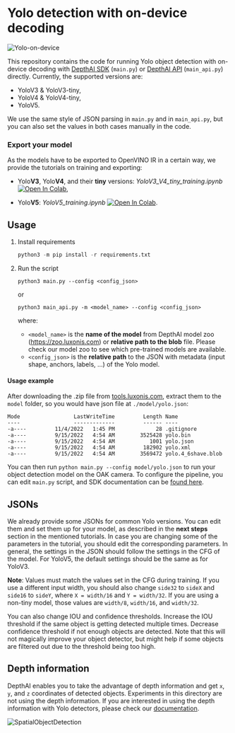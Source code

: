 # Yolo detection with on-device decoding

![Yolo-on-device](https://user-images.githubusercontent.com/56075061/144863222-a52be87e-b1f0-4a0a-b39b-f865bbb6e4a4.png)

This repository contains the code for running Yolo object detection with on-device decoding with [DepthAI SDK](https://docs.luxonis.com/projects/sdk/en/latest/) (`main.py`)  or [DepthAI API](https://docs.luxonis.com/projects/api/en/latest/) (`main_api.py`) directly. Currently, the supported versions are:

* YoloV3 & YoloV3-tiny,
* YoloV4 & YoloV4-tiny,
* YoloV5.

We use the same style of JSON parsing in `main.py` and in `main_api.py`, but you can also set the values in both cases manually in the code.

### Export your model

As the models have to be exported to OpenVINO IR in a certain way, we provide the tutorials on training and exporting:

* Yolo**V3**, Yolo**V4**, and their **tiny** versions: *YoloV3_V4_tiny_training.ipynb* [![Open In Colab](https://colab.research.google.com/assets/colab-badge.svg)](https://colab.research.google.com/github/luxonis/depthai-ml-training/blob/master/colab-notebooks/YoloV3_V4_tiny_training.ipynb),

* Yolo**V5**: *YoloV5_training.ipynb* [![Open In Colab](https://colab.research.google.com/assets/colab-badge.svg)](https://colab.research.google.com/github/luxonis/depthai-ml-training/blob/master/colab-notebooks/YoloV5_training.ipynb).

## Usage

1. Install requirements
	```python
	python3 -m pip install -r requirements.txt
	```
2. Run the script
    ```
    python3 main.py --config <config_json>
    ```
    or
    ```
    python3 main_api.py -m <model_name> --config <config_json>
    ```
    where:

    * `<model_name>` is the **name of the model** from DepthAI model zoo (https://zoo.luxonis.com) or **relative path to the blob** file. Please check our model zoo to see which pre-trained models are available.
    * `<config_json>` is the **relative path** to the JSON with metadata (input shape, anchors, labels, ...) of the Yolo model.

#### Usage example

After downloading the .zip file from [tools.luxonis.com](https://tools.luxonis.com), extract them to the `model` folder, so you would have json file at `./model/yolo.json`:

```
Mode                 LastWriteTime         Length Name
----                 -------------         ------ ----
-a----         11/4/2022   1:45 PM             28 .gitignore
-a----         9/15/2022   4:54 AM        3525428 yolo.bin
-a----         9/15/2022   4:54 AM           1001 yolo.json
-a----         9/15/2022   4:54 AM         182902 yolo.xml
-a----         9/15/2022   4:54 AM        3569472 yolo.4_6shave.blob
```

You can then run `python main.py --config model/yolo.json` to run your object detection model on the OAK camera. To configure the pipeline, you can edit `main.py` script, and SDK documentation can be [found here](https://docs.luxonis.com/projects/sdk/en/latest/).


## JSONs

We already provide some JSONs for common Yolo versions. You can edit them and set them up for your model, as described in the **next steps** section in the mentioned tutorials. In case you are changing some of the parameters in the tutorial, you should edit the corresponding parameters. In general, the settings in the JSON should follow the settings in the CFG of the model. For YoloV5, the default settings should be the same as for YoloV3.

**Note**: Values must match the values set in the CFG during training. If you use a different input width, you should also change `side32` to `sideX` and `side16` to `sideY`, where `X = width/16` and `Y = width/32`. If you are using a non-tiny model, those values are `width/8`, `width/16`, and `width/32`.

You can also change IOU and confidence thresholds. Increase the IOU threshold if the same object is getting detected multiple times. Decrease confidence threshold if not enough objects are detected. Note that this will not magically improve your object detector, but might help if some objects are filtered out due to the threshold being too high.

## Depth information

DepthAI enables you to take the advantage of depth information and get `x`, `y`, and `z` coordinates of detected objects. Experiments in this directory are not using the depth information. If you are interested in using the depth information with Yolo detectors, please check our [documentation](https://docs.luxonis.com/projects/api/en/latest/samples/SpatialDetection/spatial_tiny_yolo/#rgb-tinyyolo-with-spatial-data).

![SpatialObjectDetection](https://user-images.githubusercontent.com/56075061/144864639-4519699e-d3da-4172-b66b-0495ea11317e.png)
